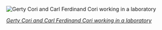 
![Gerty Cori and Carl Ferdinand Cori working in a laboratory](https://upload.wikimedia.org/wikipedia/commons/thumb/1/1a/Gerty_Theresa_Radnitz_Cori_%281896-1957%29_and_Carl_Ferdinand_Cori_-_restoration1.jpg/525px-Gerty_Theresa_Radnitz_Cori_%281896-1957%29_and_Carl_Ferdinand_Cori_-_restoration1.jpg)

*[Gerty Cori and Carl Ferdinand Cori working in a laboratory](https://wikipedia.org/wiki/File:Gerty_Theresa_Radnitz_Cori_(1896-1957)_and_Carl_Ferdinand_Cori_-_restoration1.jpg)*

